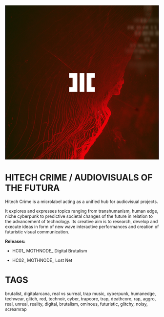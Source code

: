 ![](assets/hitechcrime.png)

# HITECH CRIME / AUDIOVISUALS OF THE FUTURA

Hitech Crime is a microlabel acting as a unified hub for audiovisual projects. 

It explores and expresses topics ranging from transhumanism, human edge, niche cyberpunk to predictive societal changes of the future in relation to the advancement of technology. Its creative aim is to research, develop and execute ideas in form of new wave interactive performances and creation of futuristic visual communication.

**Releases:**

- HC01_ MOTHNODE_ Digital Brutalism

- HC02_ MOTHNODE_ Lost Net

# **TAGS**
brutalist, digitalarcana, real vs surreal, trap music, cyberpunk, humanedge, techwear, glitch, red, technoir, cyber, trapcore, trap, deathcore, rap, aggro, real, unreal, reality, digital, brutalism, ominous, futuristic, glitchy, noisy, screamrap
